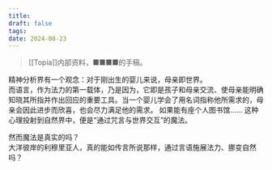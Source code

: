 ```yaml
---
title: 
draft: false
tags: 
date: 2024-08-23
---
```

> [[Topia]]内部资料，■■■■的手稿。

精神分析界有一个观念：对于刚出生的婴儿来说，母亲即世界。  
而语言，作为法力的第一载体，乃是因为，它即是孩子和母亲交流、使母亲能明确知晓其所指并作出回应的重要工具。当一个婴儿学会了用名词指称他所需求的，母亲会因此进步而欣喜，也会尽力满足他的需求。
如果能有座个人图书馆……
这种心理投射到自然界中，便是“通过咒言与世界交互”的魔法。

然而魔法是真实的吗？  
大洋彼岸的利穆里亚人，真的能如传言所说那样，通过言语施展法力、挪变自然吗？